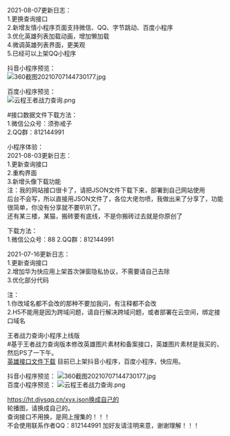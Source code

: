 2021-08-07更新日志：  
1.更换查询接口  
2.新增友情小程序页面支持微信、QQ、字节跳动、百度小程序  
3.优化英雄列表加载动画，增加懒加载  
4.微调英雄列表界面，更美观  
5.已经可以上架QQ小程序  

抖音小程序预览：  
![360截图20210707144730177.jpg](https://blog.imyc.cn/usr/uploads/2021/07/1663334583.jpg)  

百度小程序预览：  
![云程王者战力查询.png](https://blog.imyc.cn/usr/uploads/2021/07/875860555.png)  

#接口数据文件下载方法：  
1.微信公众号：须弥戒子  
2.QQ群：812144991  

小程序体验：  
2021-08-03更新日志：  
1.更新查询接口  
2.重构界面  
3.新增头像下载功能  
注：我的网站接口很卡了，请把JSON文件下载下来，部署到自己网站使用  
后台不会写，所以直接用JSON文件了，各位大佬勿喷，我做出来了分享了，功能很简单，你没有分享就不要叭叭了。  
还有某三楼，某猫，搬砖要有底线，不是你搬砖过去就是你原创了  

下载方法：  
1.微信公众号：88
2.QQ群：812144991 

2021-07-16更新日志：  
1.更新查询接口  
2.增加华为快应用上架首次弹窗隐私协议，不需要请自己去除  
3.优化部分代码  

注：  
1.你改域名都不会改的那种不要加我问，有注释都不会改  
2.H5不能用是因为跨域问题，请自行解决跨域问题，或者部署在云空间，绑定接口域名  

王者战力查询小程序上线版  
#基于王者战力查询版本修改英雄图片素材和备案接口，英雄图片素材是我买的，然后PS了一下午。  
[英雄接口文件下载](https://blog.imyc.cn/usr/uploads/2021/07/1869548104.rar)
目前已上架抖音小程序，百度小程序，快应用。  

抖音小程序预览：
![360截图20210707144730177.jpg](https://blog.imyc.cn/usr/uploads/2021/07/1663334583.jpg)  
百度小程序预览：
![云程王者战力查询.png](https://blog.imyc.cn/usr/uploads/2021/07/875860555.png)  

https://ht.diysqq.cn/xyx.json换成自己的  
轮播图，请换成自己的。  
查询接口不用换，是网上搜集的！！！  
不会使用联系作者QQ：812144991 
加好友请注明来意，谢谢理解！！！

